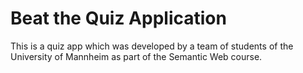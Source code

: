 # Beat the Quiz Application

This is a quiz app which was developed by a team of students of the University of Mannheim as part of the Semantic Web course.
